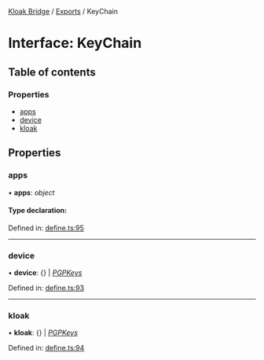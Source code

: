 [Kloak Bridge](../README.md) / [Exports](../modules.md) / KeyChain

# Interface: KeyChain

## Table of contents

### Properties

- [apps](keychain.md#apps)
- [device](keychain.md#device)
- [kloak](keychain.md#kloak)

## Properties

### apps

• **apps**: *object*

#### Type declaration:

Defined in: [define.ts:95](https://github.com/CoNET-project/kloak-bridge/blob/8805a29/src/define.ts#L95)

___

### device

• **device**: {} \| [*PGPKeys*](pgpkeys.md)

Defined in: [define.ts:93](https://github.com/CoNET-project/kloak-bridge/blob/8805a29/src/define.ts#L93)

___

### kloak

• **kloak**: {} \| [*PGPKeys*](pgpkeys.md)

Defined in: [define.ts:94](https://github.com/CoNET-project/kloak-bridge/blob/8805a29/src/define.ts#L94)
